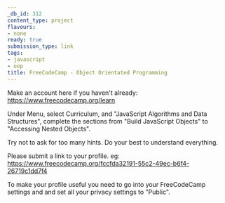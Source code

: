 ```yaml
---
_db_id: 312
content_type: project
flavours:
- none
ready: true
submission_type: link
tags:
- javascript
- oop
title: FreeCodeCamp - Object Orientated Programming
---
```


Make an account here if you haven't already: https://www.freecodecamp.org/learn

Under Menu, select Curriculum, and "JavaScript Algorithms and Data Structures", complete the sections from "Build JavaScript Objects" to "Accessing Nested Objects".

Try not to ask for too many hints. Do your best to understand everything.

Please submit a link to your profile. eg: https://www.freecodecamp.org/fccfda32191-55c2-49ec-b6f4-26719c1dd7f4

To make your profile useful you need to go into your FreeCodeCamp settings and and set all your privacy settings to "Public".
